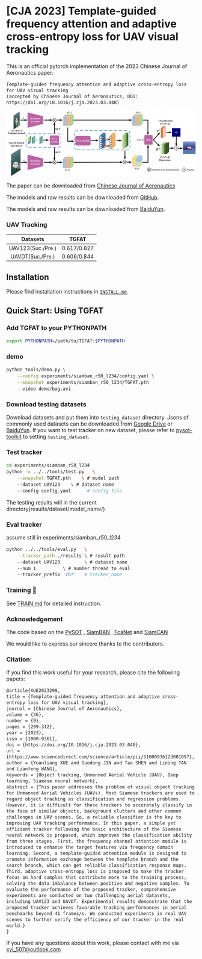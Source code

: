 # [CJA 2023] Template-guided frequency attention and adaptive cross-entropy loss for UAV visual tracking

This is an official pytorch implementation of the 2023 Chinese Journal of Aeronautics paper: 
```
Template-guided frequency attention and adaptive cross-entropy loss for UAV visual tracking
(accepted by Chinese Journal of Aeronautics, DOI: https://doi.org/10.1016/j.cja.2023.03.048)
```

![image](https://github.com/xyl-507/TGFAT/blob/main/figs/fig.jpg)

The paper can be downloaded from [Chinese Journal of Aeronautics](https://doi.org/10.1016/j.cja.2023.03.048)

The models and raw results can be downloaded from [GitHub](https://github.com/xyl-507/TGFAT/releases/tag/model). 

The models and raw results can be downloaded from [BaiduYun](https://pan.baidu.com/s/1lfrFIgevYlfUWXP8lz9kMw?pwd=1234). 

### UAV Tracking

| Datasets | TGFAT|
| :--------------------: | :----------------: |
| UAV123(Suc./Pre.) | 0.617/0.827|
| UAVDT(Suc./Pre.) | 0.606/0.844|


## Installation

Please find installation instructions in [`INSTALL.md`](INSTALL.md).

## Quick Start: Using TGFAT

### Add TGFAT to your PYTHONPATH

```bash
export PYTHONPATH=/path/to/TGFAT:$PYTHONPATH
```


### demo

```bash
python tools/demo.py \
    --config experiments/siamban_r50_l234/config.yaml \
    --snapshot experiments/siamban_r50_l234/TGFAT.pth
    --video demo/bag.avi
```

### Download testing datasets

Download datasets and put them into `testing_dataset` directory. Jsons of commonly used datasets can be downloaded from [Google Drive](https://drive.google.com/drive/folders/10cfXjwQQBQeu48XMf2xc_W1LucpistPI) or [BaiduYun](https://pan.baidu.com/s/1js0Qhykqqur7_lNRtle1tA#list/path=%2F). If you want to test tracker on new dataset, please refer to [pysot-toolkit](https://github.com/StrangerZhang/pysot-toolkit) to setting `testing_dataset`. 

### Test tracker

```bash
cd experiments/siamban_r50_l234
python -u ../../tools/test.py 	\
	--snapshot TGFAT.pth 	\ # model path
	--dataset UAV123 	\ # dataset name
	--config config.yaml	  # config file
```

The testing results will in the current directory(results/dataset/model_name/)

### Eval tracker

assume still in experiments/siamban_r50_l234

``` bash
python ../../tools/eval.py 	 \
	--tracker_path ./results \ # result path
	--dataset UAV123         \ # dataset name
	--num 1 		 \ # number thread to eval
	--tracker_prefix 'ch*'   # tracker_name
```

###  Training :wrench:

See [TRAIN.md](TRAIN.md) for detailed instruction.


### Acknowledgement
The code based on the [PySOT](https://github.com/STVIR/pysot) , [SiamBAN](https://github.com/hqucv/siamban) ,
[FcaNet](https://ieeexplore.ieee.org/document/9710319) and [SiamCAN](https://openreview.net/forum?id=UQz4_jo70Ci)

We would like to express our sincere thanks to the contributors.

### Citation:
If you find this work useful for your research, please cite the following papers:
```
@article{XUE2023299,
title = {Template-guided frequency attention and adaptive cross-entropy loss for UAV visual tracking},
journal = {Chinese Journal of Aeronautics},
volume = {36},
number = {9},
pages = {299-312},
year = {2023},
issn = {1000-9361},
doi = {https://doi.org/10.1016/j.cja.2023.03.048},
url = {https://www.sciencedirect.com/science/article/pii/S1000936123001097},
author = {Yuanliang XUE and Guodong JIN and Tao SHEN and Lining TAN and Lianfeng WANG},
keywords = {Object tracking, Unmanned Aerial Vehicle (UAV), Deep learning, Siamese neural network},
abstract = {This paper addresses the problem of visual object tracking for Unmanned Aerial Vehicles (UAVs). Most Siamese trackers are used to regard object tracking as classification and regression problems. However, it is difficult for these trackers to accurately classify in the face of similar objects, background clutters and other common challenges in UAV scenes. So, a reliable classifier is the key to improving UAV tracking performance. In this paper, a simple yet efficient tracker following the basic architecture of the Siamese neural network is proposed, which improves the classification ability from three stages. First, the frequency channel attention module is introduced to enhance the target features via frequency domain learning. Second, a template-guided attention module is designed to promote information exchange between the template branch and the search branch, which can get reliable classification response maps. Third, adaptive cross-entropy loss is proposed to make the tracker focus on hard samples that contribute more to the training process, solving the data imbalance between positive and negative samples. To evaluate the performance of the proposed tracker, comprehensive experiments are conducted on two challenging aerial datasets, including UAV123 and UAVDT. Experimental results demonstrate that the proposed tracker achieves favorable tracking performances in aerial benchmarks beyond 41 frames/s. We conducted experiments in real UAV scenes to further verify the efficiency of our tracker in the real world.}
}
```
If you have any questions about this work, please contact with me via xyl_507@outlook.com